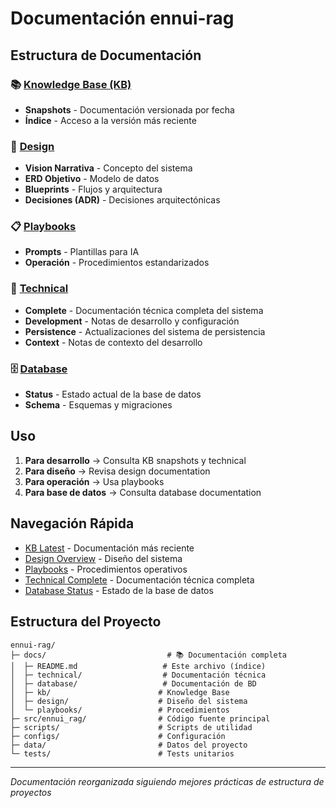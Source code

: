 # Documentación ennui-rag

## Estructura de Documentación

### 📚 [Knowledge Base (KB)](kb/)
- **Snapshots** - Documentación versionada por fecha
- **Índice** - Acceso a la versión más reciente

### 🎨 [Design](design/)
- **Vision Narrativa** - Concepto del sistema
- **ERD Objetivo** - Modelo de datos
- **Blueprints** - Flujos y arquitectura
- **Decisiones (ADR)** - Decisiones arquitectónicas

### 📋 [Playbooks](playbooks/)
- **Prompts** - Plantillas para IA
- **Operación** - Procedimientos estandarizados

### 🔧 [Technical](technical/)
- **Complete** - Documentación técnica completa del sistema
- **Development** - Notas de desarrollo y configuración
- **Persistence** - Actualizaciones del sistema de persistencia
- **Context** - Notas de contexto del desarrollo

### 🗄️ [Database](database/)
- **Status** - Estado actual de la base de datos
- **Schema** - Esquemas y migraciones

## Uso

1. **Para desarrollo** → Consulta KB snapshots y technical
2. **Para diseño** → Revisa design documentation
3. **Para operación** → Usa playbooks
4. **Para base de datos** → Consulta database documentation

## Navegación Rápida

- [KB Latest](kb/index.md) - Documentación más reciente
- [Design Overview](design/README.md) - Diseño del sistema
- [Playbooks](playbooks/) - Procedimientos operativos
- [Technical Complete](technical/complete.md) - Documentación técnica completa
- [Database Status](database/status.md) - Estado de la base de datos

## Estructura del Proyecto

```
ennui-rag/
├─ docs/                           # 📚 Documentación completa
│  ├─ README.md                   # Este archivo (índice)
│  ├─ technical/                  # Documentación técnica
│  ├─ database/                   # Documentación de BD
│  ├─ kb/                        # Knowledge Base
│  ├─ design/                    # Diseño del sistema
│  └─ playbooks/                 # Procedimientos
├─ src/ennui_rag/                # Código fuente principal
├─ scripts/                      # Scripts de utilidad
├─ configs/                      # Configuración
├─ data/                         # Datos del proyecto
└─ tests/                        # Tests unitarios
```

---
*Documentación reorganizada siguiendo mejores prácticas de estructura de proyectos*